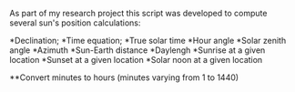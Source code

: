 As part of my research project this script was developed to compute several sun's position calculations:

*Declination;
*Time equation;
*True solar time
*Hour angle
*Solar zenith angle
*Azimuth
*Sun-Earth distance
*Daylengh
*Sunrise at a given location
*Sunset at a given location
*Solar noon at a given location

**Convert minutes to hours (minutes varying from 1 to 1440)
